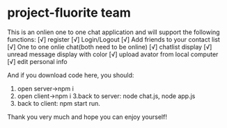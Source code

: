 # project-fluorite team
This is an onlien one to one chat application and will support the following functions:
[√] register
[√] Login/Logout
[√] Add friends to your contact list
[√] One to one onlie chat(both need to be online)
[√] chatlist display
[√] unread message display with color
[√] upload avator from local computer
[√] edit personal info


And if you download code here, you should:
1. open server->npm i
2. open client->npm i
3.back to server: node chat.js, node app.js
4. back to client: npm start run.

Thank you very much and hope you can enjoy yourself!
